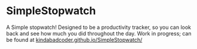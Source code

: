 # SimpleStopwatch

A Simple stopwatch! Designed to be a productivity tracker, so you can look back and see how much you did throughout the day. Work in progress; can be found at [kindabadcoder.github.io/SimpleStopwatch/](kindabadcoder.github.io/SimpleStopwatch/)
